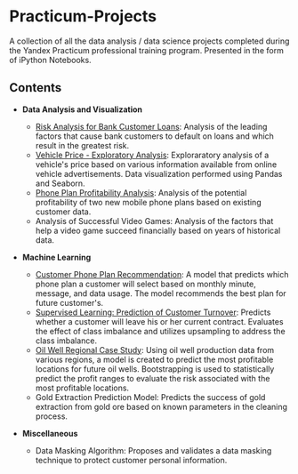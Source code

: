 # Practicum-Projects
A collection of all the data analysis / data science projects completed during the Yandex Practicum professional training program. Presented in the form of iPython Notebooks.

## Contents

* **Data Analysis and Visualization**
  * [Risk Analysis for Bank Customer Loans](https://github.com/ejw5243/Practicum-Projects/blob/main/Data%20Analysis%20and%20Visualization/Risk%20Analysis%20for%20Bank%20Customer%20Loans.ipynb): Analysis of the leading factors that cause bank customers to default on loans and which result in the greatest risk.
  * [Vehicle Price - Exploratory Analysis](https://github.com/ejw5243/Practicum-Projects/blob/main/Data%20Analysis%20and%20Visualization/Vehicle%20Price%20-%20Exploratory%20Analysis.ipynb): Exploraratory analysis of a vehicle's price based on various information available from online vehicle advertisements. Data visualization performed using Pandas and Seaborn.
  * [Phone Plan Profitability Analysis](https://github.com/ejw5243/Practicum-Projects/blob/main/Data%20Analysis%20and%20Visualization/Phone%20Plan%20Profitability%20Analysis.ipynb): Analysis of the potential profitability of two new mobile phone plans based on existing customer data.
  * Analysis of Successful Video Games: Analysis of the factors that help a video game succeed financially based on years of historical data.

* **Machine Learning**
  * [Customer Phone Plan Recommendation](https://github.com/ejw5243/Practicum-Projects/blob/main/Machine%20Learning/Customer%20Phone%20Plan%20Recommendation%20Model.ipynb): A model that predicts which phone plan a customer will select based on monthly minute, message, and data usage. The model recommends the best plan for future customer's.
  * [Supervised Learning: Prediction of Customer Turnover](https://github.com/ejw5243/Practicum-Projects/blob/main/Machine%20Learning/Supervised%20Learning_Prediction%20of%20Customer%20Turnover.ipynb): Predicts whether a customer will leave his or her current contract. Evaluates the effect of class imbalance and utilizes upsampling to address the class imbalance.
  * [Oil Well Regional Case Study](https://github.com/ejw5243/Practicum-Projects/blob/main/Machine%20Learning/Oil%20Well%20Regional%20Case%20Study.ipynb): Using oil well production data from various regions, a model is created to predict the most profitable locations for future oil wells. Bootstrapping is used to statistically predict the profit ranges to evaluate the risk associated with the most profitable locations.
  * Gold Extraction Prediction Model: Predicts the success of gold extraction from gold ore based on known parameters in the cleaning process. 

* **Miscellaneous**
  * Data Masking Algorithm: Proposes and validates a data masking technique to protect customer personal information.


